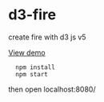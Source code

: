 # d3-fire

create fire with d3 js v5


[View demo](https://guillaumeader1.github.io/d3-fire/dist/)

```
  npm install
  npm start
```

then open localhost:8080/